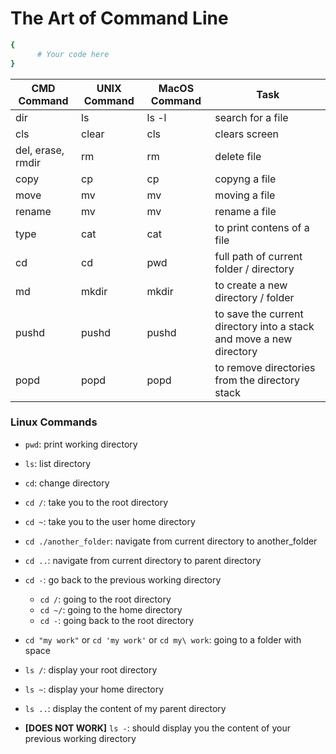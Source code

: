 
# The Art of Command Line

```bash
{
      # Your code here
}
```

|    CMD Command    | UNIX Command |   MacOS  Command  | Task |
|-------------------|--------------|-----------------------|------------------|
| dir               | ls           | ls -l         | search for a file               |
| cls               | clear        | cls  | clears screen               |
| del, erase, rmdir | rm           | rm           | delete file               |
| copy              | cp           | cp             | copyng a file               |
| move              | mv           | mv             | moving a file               |
| rename            | mv           |     mv       | rename a file              |
| type              | cat          |     cat       | to print contens of a file               |
| cd                | cd           | pwd          | full path of current folder / directory               |
| md                | mkdir        | mkdir              | to create a new directory / folder               |
| pushd             | pushd        | pushd         | to save the current directory into a stack and move a new directory            |
| popd              | popd         | popd          | to remove directories from the directory stack             |


### Linux Commands

- ```pwd```: print working directory

- ```ls```: list directory

- ```cd```: change directory

- ```cd /```: take you to the root directory

- ```cd ~```: take you to the user home directory

- ```cd ./another_folder```: navigate from current directory to another_folder

- ```cd ..```: navigate from current directory to parent directory

- ```cd -```: go back to the previous working directory
  - ```cd /```: going to the root directory
  - ```cd ~/```: going to the home directory
  - ```cd -```: going back to the root directory


- ```cd "my work"``` or ```cd 'my work'``` or ```cd my\ work```: going to a folder with space

- ```ls /```: display your root directory

- ```ls ~```: display your home directory

- ```ls ..```: display the content of my parent directory

- **[DOES NOT WORK]** ```ls -```: should display you the content of your previous working directory